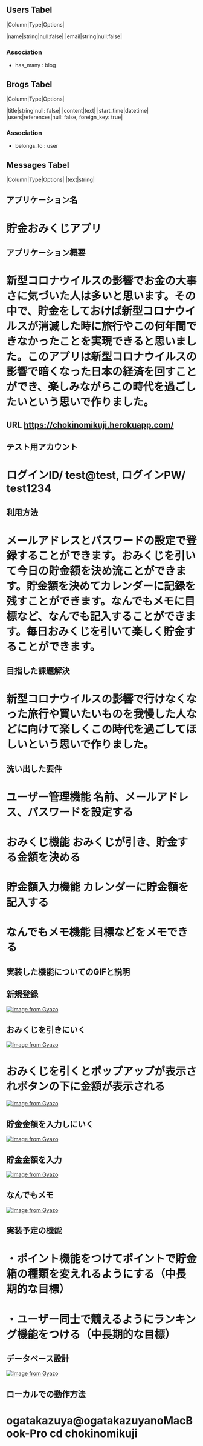 ## Users Tabel

|Column|Type|Options|

|name|string|null:false|
|email|string|null:false|

### Association
- has_many : blog

## Brogs Tabel

|Column|Type|Options|

|title|string|null: false|
|content|text|
|start_time|datetime|
|users|references|null: false, foreign_key: true|

### Association
- belongs_to : user


## Messages Tabel

|Column|Type|Options|
|text|string|




## アプリケーション名	
# 貯金おみくじアプリ

## アプリケーション概要	
# 新型コロナウイルスの影響でお金の大事さに気づいた人は多いと思います。その中で、貯金をしておけば新型コロナウイルスが消滅した時に旅行やこの何年間できなかったことを実現できると思いました。このアプリは新型コロナウイルスの影響で暗くなった日本の経済を回すことができ、楽しみながらこの時代を過ごしたいという思いで作りました。

## URL	https://chokinomikuji.herokuapp.com/

## テスト用アカウント
# ログインID/ test@test, ログインPW/ test1234	


## 利用方法	
# メールアドレスとパスワードの設定で登録することができます。おみくじを引いて今日の貯金額を決め流ことができます。貯金額を決めてカレンダーに記録を残すことができます。なんでもメモに目標など、なんでも記入することができます。毎日おみくじを引いて楽しく貯金することができます。

## 目指した課題解決	
# 新型コロナウイルスの影響で行けなくなった旅行や買いたいものを我慢した人などに向けて楽しくこの時代を過ごしてほしいという思いで作りました。

## 洗い出した要件	
# ユーザー管理機能 名前、メールアドレス、パスワードを設定する
# おみくじ機能 おみくじが引き、貯金する金額を決める
# 貯金額入力機能 カレンダーに貯金額を記入する
# なんでもメモ機能 目標などをメモできる

## 実装した機能についてのGIFと説明	
## 新規登録
[![Image from Gyazo](https://i.gyazo.com/cb2a4c6b693c9189df2839e7f49ac93d.png)](https://gyazo.com/cb2a4c6b693c9189df2839e7f49ac93d)
## おみくじを引きにいく
[![Image from Gyazo](https://i.gyazo.com/8a7d4c9a7106661f254b85de1fb686b6.gif)](https://gyazo.com/8a7d4c9a7106661f254b85de1fb686b6)
# おみくじを引くとポップアップが表示されボタンの下に金額が表示される
[![Image from Gyazo](https://i.gyazo.com/710958dd685ef508088ab0e3a6bfe5c0.gif)](https://gyazo.com/710958dd685ef508088ab0e3a6bfe5c0)
## 貯金金額を入力しにいく
[![Image from Gyazo](https://i.gyazo.com/b7ae821c76e1fe01d2a7907365dbf26d.gif)](https://gyazo.com/b7ae821c76e1fe01d2a7907365dbf26d)
## 貯金金額を入力
[![Image from Gyazo](https://i.gyazo.com/38e99fe643f7b395e786b337f6988f02.gif)](https://gyazo.com/38e99fe643f7b395e786b337f6988f02)
## なんでもメモ
[![Image from Gyazo](https://i.gyazo.com/c77f6d590c0d6febaf41d55ce61bd176.gif)](https://gyazo.com/c77f6d590c0d6febaf41d55ce61bd176)

## 実装予定の機能	
# ・ポイント機能をつけてポイントで貯金箱の種類を変えれるようにする（中長期的な目標）
# ・ユーザー同士で競えるようにランキング機能をつける（中長期的な目標）

## データベース設計 	
[![Image from Gyazo](https://i.gyazo.com/64cb2568057944c70553ba9ee7981435.png)](https://gyazo.com/64cb2568057944c70553ba9ee7981435) 
## ローカルでの動作方法	
# ogatakazuya@ogatakazuyanoMacBook-Pro cd chokinomikuji 
